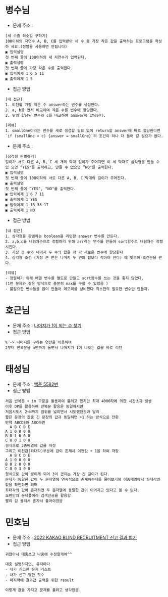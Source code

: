 # 병수님

-   문제 주소 :

```text
[세 수중 최소값 구하기]
100이하의 자연수 A, B, C를 입력받아 세 수 중 가장 작은 값을 출력하는 프로그램을 작성하 세요.(정렬을 사용하면 안됩니다)
▣ 입력설명
첫 번째 줄에 100이하의 세 자연수가 입력된다.
▣ 출력설명
첫 번째 줄에 가장 작은 수를 출력한다.
▣ 입력예제 1 6 5 11
▣ 출력예제 1 5
```

-   접근 방법

```text
[내 접근]
1. 리턴할 가장 작은 수 answer라는 변수를 생성한다.
2. a, b를 먼저 비교하여 작은 수를 변수에 할당한다.
3. 위의 할당된 변수와 c를 비교하여 answer에 할당한다.

[리뷰]
1. smallOne이라는 변수를 새로 생성할 필요 없이 return할 answer에 바로 할당한다면
`if (smallOne < c) {answer = smallOne}`의 조건이 하나 더 들어 갈 필요가 없다.
```

-   문제 주소 :

```text
[삼각형 판별하기]
길이가 서로 다른 A, B, C 세 개의 막대 길이가 주어지면 이 세 막대로 삼각형을 만들 수 있 으면 “YES"를 출력하고, 만들 수 없으면 ”NO"를 출력한다.
▣ 입력설명
첫 번째 줄에 100이하의 서로 다른 A, B, C 막대의 길이가 주어진다.
▣ 출력설명
첫 번째 줄에 “YES", "NO"를 출력한다.
▣ 입력예제 1 6 7 11
▣ 출력예제 1 YES
▣ 입력예제 1 13 33 17
▣ 출력예제 1 NO
```

-   접근 방법

```text
[내 접근]
1. 삼각형을 판별하는 boolean을 리턴할 answer 변수를 만든다.
2. a,b,c를 내림차순으로 정렬하기 위해 arr라는 변수를 만들어 sort함수로 내림차순 정렬시킨다.
3. 가장 큰 수와 나머지 두 수의 합을 각 각 새로운 변수에 할당한다
4. 삼각형 조건 (가장 큰 변은 나머지 두 변의 합보다 작아야 한다) 에 맞추어 조건문을 짠다.

[리뷰]
- 정렬하기 위해 배열 변수를 별도로 만들고 sort함수를 쓰는 것을 좋지 않았다.
(1번 문제와 같은 방식으로 충분히 max를 구할 수 있었음 )
- 불필요한 변수들을 많이 만들어 메모리를 낭비했다 최소한의 필요한 변수만 만들자.
```

# 호근님

-   문제 주소 : [나머지가 1이 되는 수 찾기
    ](https://programmers.co.kr/learn/courses/30/lessons/87389?language=javascript)
-   접근 방법

```
% -> 나머지를 구하는 연산을 이용하여
2부터 반복문을 n번까지 돌면서 나머지가 1이 나오는 값을 바로 리턴
```

# 태성님

-   문제 주소 : [백준 5582번](https://www.acmicpc.net/problem/5582)
-   접근 방법

```text
처음 반복문 + in 구문을 활용하여 풀려고 했지만 최대 4000자에 의한 시간초과 발생
이후 DP를 활용하여 반복문 활용은 동일하지만
처음시도시 2~N까지 범위를 넓히면서 시도했던것과 달리
짧은 문장의 값중 긴 문장의 값과 동일하면 +1 하는 방식으로 전환
만약 ABCDE와 ABC라면
  A B C D E
A 1 0 0 0 0
B 0 1 0 0 0
C 0 0 1 0 0
형식으로 2중배열에 값을 저장
그리고 이전값(좌대각)부분에 값이 존재시 이전값 + 1을 하여 저장
  A B C D E
A 1 0 0 0 0
B 0 2 0 0 0
C 0 0 3 0 0
형식으로 값이 쌓이게 되어 3이 겹치는 가장 긴 길이가 된다.
문제가 동일한 값이 두 문자열에 연속적으로 존재하는지를 물어보기에 이중배열에서 좌대각의 값을 확인하면 되며
좌대각의 값이 존재하면 두 문자열에 동일한 값이 이어지고 있다고 볼 수 있다.
오랜만의 문제풀이라 검색신공을 활용함
빨리 감 올려서 혼자서 풀어야겠음
```

# 민호님

-   문제 주소 : [2022 KAKAO BLIND RECRUITMENT 신고 결과 받기](https://programmers.co.kr/learn/courses/30/lessons/92334)
-   접근 방법

```text
귀찮아서 대충쓰고 나중에 수정할게여^^

대충 설명하자면, 유저마다
- 내가 신고한 유저 리스트
- 내가 신고 당한 횟수
- 마지막에 결과값 출력을 위한 result

이렇게 값을 가지고 문제를 풀려고 생각했음.
```
